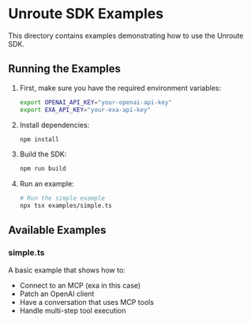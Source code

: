 # Unroute SDK Examples

This directory contains examples demonstrating how to use the Unroute SDK.

## Running the Examples

1. First, make sure you have the required environment variables:

   ```bash
   export OPENAI_API_KEY="your-openai-api-key"
   export EXA_API_KEY="your-exa-api-key"
   ```

2. Install dependencies:

   ```bash
   npm install
   ```

3. Build the SDK:

   ```bash
   npm run build
   ```

4. Run an example:
   ```bash
   # Run the simple example
   npx tsx examples/simple.ts
   ```

## Available Examples

### simple.ts

A basic example that shows how to:

- Connect to an MCP (exa in this case)
- Patch an OpenAI client
- Have a conversation that uses MCP tools
- Handle multi-step tool execution


